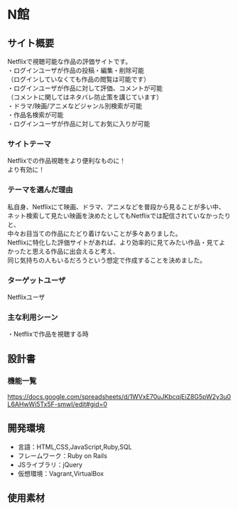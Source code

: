 # N館

## サイト概要
Netflixで視聴可能な作品の評価サイトです。<br>
・ログインユーザが作品の投稿・編集・削除可能<br>
（ログインしていなくても作品の閲覧は可能です）<br>
・ログインユーザが作品に対して評価、コメントが可能<br>
（コメントに関してはネタバレ防止策を講じています）<br>
・ドラマ/映画/アニメなどジャンル別検索が可能<br>
・作品名検索が可能<br>
・ログインユーザが作品に対してお気に入りが可能


### サイトテーマ
Netflixでの作品視聴をより便利なものに！<br>
より有効に！

### テーマを選んだ理由
私自身、Netflixにて映画、ドラマ、アニメなどを普段から見ることが多い中、<br>
ネット検索して見たい映画を決めたとしてもNetflixでは配信されていなかったりと、<br>
中々お目当ての作品にたどり着けないことが多々ありました。<br>
Netflixに特化した評価サイトがあれば、より効率的に見てみたい作品・見てよかったと思える作品に出会えると考え、<br>
同じ気持ちの人もいるだろうという想定で作成することを決めました。

### ターゲットユーザ
Netflixユーザ

### 主な利用シーン
・Netflixで作品を視聴する時

## 設計書

### 機能一覧
https://docs.google.com/spreadsheets/d/1WVxE70uJKbcqjEiZ8G5pW2y3u0L6AHwWi5Tx5F-smwI/edit#gid=0

## 開発環境
- 言語：HTML,CSS,JavaScript,Ruby,SQL<br>
- フレームワーク：Ruby on Rails<br>
- JSライブラリ：jQuery<br>
- 仮想環境：Vagrant,VirtualBox

## 使用素材
